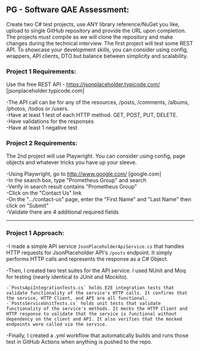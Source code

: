 ## PG - Software QAE Assessment: 

Create two C# test projects, use ANY library reference/NuGet you like, upload to single GitHub repository and provide the URL upon completion. The projects must compile as we will clone the repository and make changes during the technical interview.
The first project will test some REST API. To showcase your development skills, you can consider using config, wrappers, API clients, DTO but balance between simplicity and scalability.

### Project 1 Requirements: 
Use the free REST API - https://jsonplaceholder.typicode.com/ [jsonplaceholder.typicode.com]

-The API call can be for any of the resources, /posts, /comments, /albums, /photos, /todos or /users.\
-Have at least 1 test of each HTTP method. GET, POST, PUT, DELETE.\
-Have validations for the responses\
-Have at least 1 negative test
 
### Project 2 Requirements:
The 2nd project will use Playwright. You can consider using config, page objects and whatever tricks you have up your sleeve.

-Using Playwright, go to http://www.google.com/ [google.com]\
-In the search box, type "Prometheus Group" and search\
-Verify in search result contains "Prometheus Group"\
-Click on the "Contact Us" link\
-On the ".../contact-us" page, enter the "First Name" and "Last Name" then click on "Submit"\
-Validate there are 4 additional required fields

****

### Project 1 Approach:

  -I made a simple API service `JsonPlaceholderApiService.cs` that handles HTTP requests for JsonPlaceholder API's `/posts` endpoint. It simply performs HTTP calls and represents the response as a C# Object.
  
  -Then, I created two test suites for the API service. I used NUnit and Moq for testing (nearly identical to JUnit and Mockito).
  
    -`PostsApiIntegrationTests.cs` holds E2E integration tests that validate functionality of the service's HTTP calls. It confirms that the service, HTTP Client, and API are all functional.
    -`PostsServiceUnitTests.cs` holds unit tests that validate functionality of the service's methods. It mocks the HTTP Client and HTTP response to validate that the service is functional without dependency on the client and API. It also verifies that the mocked endpoints were called via the service.
  
  -Finally, I created a .yml workflow that automatically builds and runs those test in GitHub Actions when anything is pushed to the repo.

